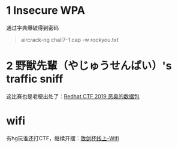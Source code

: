 # 1 Insecure WPA
通过字典爆破得到密码  
>aircrack-ng chall7-1.cap -w rockyou.txt 
  
# 2 野獣先輩（やじゅうせんぱい）'s traffic sniff
这比赛也是老梗出处了：[Redhat CTF 2019 恶臭的数据包](https://blog.soreatu.com/posts/writeup-for-redhat-ctf-2019-by-x1ct34m/)

# wifi
有hg玩谁还打CTF，继续开摆：[陇剑杯线上-Wifi](https://www.nctry.com/2449.html)

